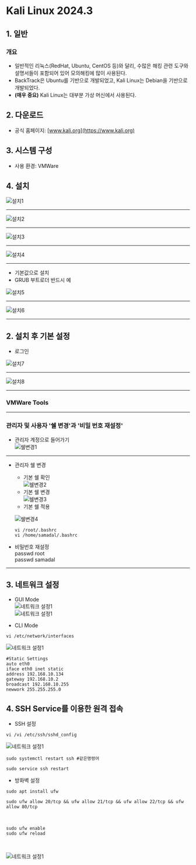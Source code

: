 # Kali Linux 2024.3

## 1. 일반
### 개요

- 일반적인 리눅스(RedHat, Ubuntu, CentOS 등)와 달리, 수많은 해킹 관련 도구와 설명서들이 포함되어 있어 모의해킹에 많이 사용된다.
- BackTrack은 Ubuntu를 기반으로 개발되었고, Kali Linux는 Debian을 기반으로 개발되었다.
- **(매우 중요)** Kali Linux는 대부분 가상 머신에서 사용된다.

## 2. 다운로드

- 공식 홈페이지: [www.kali.org](https://www.kali.org)

## 3. 시스템 구성

- 사용 환경: VMWare

## 4. 설치

![설치1](./img/칼리img/1.png)

---

![설치2](./img/칼리img/2.png)

---

![설치3](./img/칼리img/3.png)

---

![설치4](./img/칼리img/4.png)

---

- 기본값으로 설치
- GRUB 부트로더 반드시 예

![설치5](./img/칼리img/5.png)

---

![설치6](./img/칼리img/6.png)

---

## 2. 설치 후 기본 설정

- 로그인<br>

![설치7](./img/칼리img/7.png)

---

![설치8](./img/칼리img/8.png)

---

### VMWare Tools<br>
---

### 관리자 및 사용자 '쉘 변경'과 '비밀 번호 재설정'<br>
- 관리자 계정으로 들어가기<br>
![쉘변경1](./img/칼리img/9.png)

---

- 관리자 쉘 변경<br>
    - 기본 쉘 확인<br>
    ![쉘변경2](./img/칼리img/10.png)
    - 기본 쉘 변경<br>
    ![쉘변경3](./img/칼리img/11.png)
    - 기본 쉘 적용

    ![쉘변경4](./img/칼리img/12.png)
    ```
    vi /root/.bashrc
    vi /home/samadal/.bashrc
    ```
- 비밀번호 재설정<br>
passwd root<br>
passwd samadal

---
## 3. 네트워크 설정
- GUI Mode<br>
![네트워크 설정1](./img/칼리img/13.png)<br>
![네트워크 설정1](./img/칼리img/14.png)<br>

- CLI Mode<br>
```
vi /etc/network/interfaces
```
![네트워크 설정1](./img/칼리img/15.png)<br>
```
#Static Settings
auto eth0
iface eth0 inet static
address 192.168.10.134
gateway 192.168.10.2
broadcast 192.168.10.255
newwork 255.255.255.0
```

## 4. SSH Service를 이용한 원격 접속
- SSH 설정
```
vi /vi /etc/ssh/sshd_config
```
![네트워크 설정1](./img/칼리img/16.png)<br>
```
sudo systemctl restart ssh #같은명령어

sudo service ssh restart
```
- 방화벽 설정
```
sudo apt install ufw
```

```
sudo ufw allow 20/tcp && ufw allow 21/tcp && ufw allow 22/tcp && ufw allow 80/tcp
```
<br>

```
sudo ufw enable
sudo ufw reload
```
<br>

![네트워크 설정1](./img/칼리img/17.png)